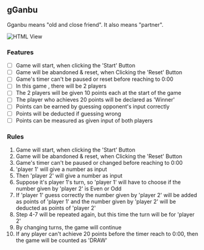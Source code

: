 ## gGanbu
Gganbu means "old and close friend". It also means "partner".

![HTML View](./screenshot.jpg)
### Features
 - [ ] Game will start, when clicking the 'Start' Button
 - [ ] Game will be abandoned & reset, when Clicking the 'Reset' Button
 - [ ] Game's timer can't be paused or reset before reaching to 0:00
 - [ ] In this game , there will be 2 players
 - [ ] The 2 players will be given 10 points each at the start of the game
 - [ ] The player who achieves 20 points will be declared as 'Winner'
 - [ ] Points can be earned by guessing opponent's input correctly
 - [ ] Points will be deducted if guessing wrong
 - [ ] Points can be measured as given input of both players

 ### Rules
 1. Game will start, when clicking the 'Start' Button
 2. Game will be abandoned & reset, when Clicking the 'Reset' Button
 3. Game's timer can't be paused or changed before reaching to 0:00
 4. 'player 1' will give a number as input
 5. Then 'player 2' will give a number as input
 6. Suppose it's player 1's turn, so 'player 1' will have to choose if the number given by 'player 2' is Even or Odd
 7. If 'player 1' guess correctly the number given by 'player 2' will be added as points of 'player 1' and the number given by 'player 2' will be deducted as points of 'player 2'
 9. Step 4-7 will be repeated again, but this time the turn will be for 'player 2'
 10. By changing turns, the game will continue
 10. If any player can't achieve 20 points before the timer reach to 0:00, then the game will be counted as 'DRAW'